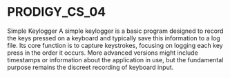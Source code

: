 # PRODIGY_CS_04
Simple Keylogger
A simple keylogger is a basic program designed to record the keys pressed on a keyboard and typically save this information to a log file. Its core function is to capture keystrokes, focusing on logging each key press in the order it occurs. More advanced versions might include timestamps or information about the application in use, but the fundamental purpose remains the discreet recording of keyboard input.
